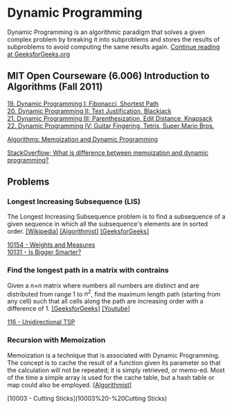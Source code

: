 # Dynamic Programming

Dynamic Programming is an algorithmic paradigm that solves a given complex problem 
by breaking it into subproblems and stores the results of subproblems to avoid computing 
the same results again. [Continue reading at GeeksforGeeks.org](http://www.geeksforgeeks.org/dynamic-programming-set-1/)


## MIT Open Courseware (6.006) Introduction to Algorithms (Fall 2011)

[19. Dynamic Programming I: Fibonacci, Shortest Path](https://www.youtube.com/watch?v=OQ5jsbhAv_M)  
[20. Dynamic Programming II: Text Justification, Blackjack](https://www.youtube.com/watch?v=ENyox7kNKeY)  
[21. Dynamic Programming III: Parenthesization, Edit Distance, Knapsack](https://www.youtube.com/watch?v=ocZMDMZwhCY)  
[22. Dynamic Programming IV: Guitar Fingering, Tetris, Super Mario Bros.](https://www.youtube.com/watch?v=tp4_UXaVyx8)  



[Algorithms: Memoization and Dynamic Programming](https://www.youtube.com/watch?v=P8Xa2BitN3I)  



[StackOverflow; What is difference between memoization and dynamic programming?](http://stackoverflow.com/questions/6184869/what-is-difference-between-memoization-and-dynamic-programming)

## Problems

### Longest Increasing Subsequence (LIS)

The Longest Increasing Subsequence problem is to find a subsequence of a given sequence 
in which all the subsequence's elements are in sorted order.
[\[Wikipedia\]](https://en.wikipedia.org/wiki/Longest_increasing_subsequence)
[\[Algorithmist\]](http://www.algorithmist.com/index.php/Longest_Increasing_Subsequence)
[\[GeeksforGeeks\]](http://www.geeksforgeeks.org/dynamic-programming-set-3-longest-increasing-subsequence/)  

[10154 - Weights and Measures](10154%20-%20Weights%20and%20Measures)  
[10131 - Is Bigger Smarter?](10131%20-%20Is%20Bigger%20Smarter%3F)  


### Find the longest path in a matrix with contrains

Given a *n×n* matrix where numbers all numbers are distinct and are distributed from range 1 to *n<sup>2</sup>*, 
find the maximum length path (starting from any cell) such that all cells along the path are 
increasing order with a difference of 1.
[\[GeeksforGeeks\]](http://www.geeksforgeeks.org/find-the-longest-path-in-a-matrix-with-given-constraints/)
[\[Youtube\]](https://www.youtube.com/watch?v=lBRtnuxg-gU)  

[116 - Unidirectional TSP](116%20-%20Unidirectional%20TSP)


### Recursion with Memoization

Memoization is a technique that is associated with Dynamic Programming. The concept is to cache the result 
of a function given its parameter so that the calculation will not be repeated; it is simply retrieved, 
or memo-ed. Most of the time a simple array is used for the cache table, but a hash table or map 
could also be employed. [\[Algorithmist\]](http://www.algorithmist.com/index.php/Memoization)  

[10003 - Cutting Sticks](10003%20-%20Cutting Sticks) 
